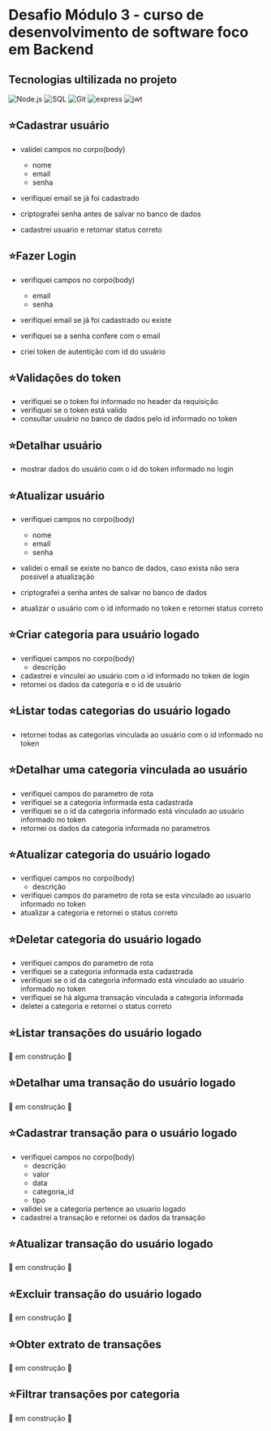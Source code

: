 # Desafio Módulo 3 - curso de desenvolvimento de software foco em Backend

## Tecnologias ultilizada no projeto

![Node.js](https://img.shields.io/badge/Node%20js-339933?style=for-the-badge&logo=nodedotjs&logoColor=white)
![SQL](https://img.shields.io/badge/PostgreSQL-316192?style=for-the-badge&logo=postgresql&logoColor=white)
![Git](https://img.shields.io/badge/GIT-E44C30?style=for-the-badge&logo=git&logoColor=white)
![express](https://img.shields.io/badge/Express%20js-000000?style=for-the-badge&logo=express&logoColor=white)
![jwt](https://img.shields.io/badge/JWT-000000?style=for-the-badge&logo=JSON%20web%20tokens&logoColor=white)



## ⭐Cadastrar usuário

-   validei campos no corpo(body)

    -  nome
    -  email
    -  senha

-   verifiquei email se já foi cadastrado
-   criptografei senha antes de salvar no banco de dados
-   cadastrei usuario e retornar status correto


## ⭐Fazer Login

-   verifiquei campos no corpo(body)

    -   email
    -   senha

-   verifiquei email se já foi cadastrado ou existe
-   verifiquei se a senha confere com o email
-   criei token de autentição com id do usuário


## ⭐Validações do token

-   verifiquei se o token foi informado no header da requisição
-   verifiquei se o token está valido
-   consultar usuário no banco de dados pelo id informado no token


## ⭐Detalhar usuário

-   mostrar dados do usuário com o id do token informado no login

## ⭐Atualizar usuário

-   verifiquei campos no corpo(body)

    -   nome
    -   email
    -   senha

-   validei o email se existe no banco de dados, caso exista não sera possivel a atualização
-   criptografei a senha antes de salvar no banco de dados
-   atualizar o usuário com o id informado no token e retornei status correto

## ⭐Criar categoria para usuário logado

-   verifiquei campos no corpo(body)
    -   descrição
-   cadastrei e vinculei ao usuário com o id informado no token de login
-   retornei os dados da categoria e o id de usuário

## ⭐Listar todas categorias do usuário logado

-   retornei todas as categorias vinculada ao usuário com o id informado no token

## ⭐Detalhar uma categoria vinculada ao usuário

-   verifiquei campos do parametro de rota
-   verifiquei se a categoria informada esta cadastrada
-   verifiquei se o id da categoria informado está vinculado ao usuário informado no token
-   retornei os dados da categoria informada no parametros

## ⭐Atualizar categoria do usuário logado

-   verifiquei campos no corpo(body)
    -   descrição
-   verifiquei campos do parametro de rota se esta vinculado ao usuario informado no token
-   atualizar a categoria e retornei o status correto

## ⭐Deletar categoria do usuário logado

-   verifiquei campos do parametro de rota
-   verifiquei se a categoria informada esta cadastrada
-   verifiquei se o id da categoria informado está vinculado ao usuário informado no token
-   verifiquei se há alguma transação vinculada a categoria informada
-   deletei a categoria e retornei o status correto

## ⭐Listar transações do usuário logado

🚧 em construção 🚧

## ⭐Detalhar uma transação do usuário logado

🚧 em construção 🚧

## ⭐Cadastrar transação para o usuário logado

-   verifiquei campos no corpo(body)
    -   descrição
    -   valor
    -   data
    -   categoria_id
    -   tipo
-   validei se a categoria pertence ao usuario logado
-   cadastrei a transação e retornei os dados da transação

## ⭐Atualizar transação do usuário logado

🚧 em construção 🚧

## ⭐Excluir transação do usuário logado

🚧 em construção 🚧

## ⭐Obter extrato de transações

🚧 em construção 🚧

## ⭐Filtrar transações por categoria

🚧 em construção 🚧